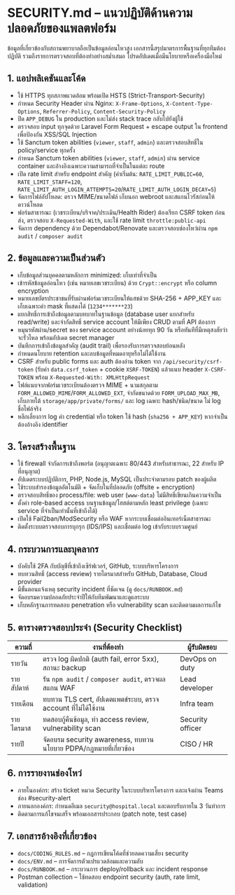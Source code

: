 ﻿# SECURITY.md – แนวปฏิบัติด้านความปลอดภัยของแพลตฟอร์ม

ข้อมูลที่เกี่ยวข้องกับสถานพยาบาลถือเป็นข้อมูลอ่อนไหวสูง เอกสารนี้สรุปมาตรการพื้นฐานที่ทุกทีมต้องปฏิบัติ รวมถึงรายการตรวจสอบที่ต้องทำอย่างสม่ำเสมอ โปรดอัปเดตเมื่อมีนโยบายหรือเครื่องมือใหม่

## 1. แอปพลิเคชันและโค้ด
- ใช้ HTTPS ทุกสภาพแวดล้อม พร้อมเปิด HSTS (Strict-Transport-Security)
- กำหนด Security Header ผ่าน Nginx: `X-Frame-Options`, `X-Content-Type-Options`, `Referrer-Policy`, `Content-Security-Policy`
- ปิด `APP_DEBUG` ใน production และไม่ส่ง stack trace กลับไปยังผู้ใช้
- ตรวจสอบ input ทุกจุดด้วย Laravel Form Request + escape output ใน frontend เพื่อป้องกัน XSS/SQL Injection
- ใช้ Sanctum token abilities (`viewer`, `staff`, `admin`) และตรวจสอบสิทธิ์ใน policy/service ทุกครั้ง
- กำหนด Sanctum token abilities (`viewer`, `staff`, `admin`) ผ่าน service container และอ้างอิงเฉพาะความสามารถที่จำเป็นในแต่ละ route
- เปิด rate limit สำหรับ endpoint สำคัญ (ค่าเริ่มต้น: `RATE_LIMIT_PUBLIC=60`, `RATE_LIMIT_STAFF=120`, `RATE_LIMIT_AUTH_LOGIN_ATTEMPTS=20`/`RATE_LIMIT_AUTH_LOGIN_DECAY=5`)
- จัดการไฟล์อัปโหลด: ตรวจ MIME/ขนาดไฟล์ เก็บนอก webroot และสแกนไวรัสก่อนให้ดาวน์โหลด
- ฟอร์มสาธารณะ (เวชระเบียน/บริจาค/ประเมิน/Health Rider) ต้องเรียก CSRF token ก่อนส่ง, ตรวจสอบ `X-Requested-With`, และใช้ rate limit `throttle:public-api`
- จัดการ dependency ด้วย Dependabot/Renovate และตรวจสอบช่องโหว่ผ่าน `npm audit` / `composer audit`

## 2. ข้อมูลและความเป็นส่วนตัว
- เก็บข้อมูลส่วนบุคคลตามหลักการ minimized: เก็บเท่าที่จำเป็น
- เข้ารหัสข้อมูลอ่อนไหว (เช่น หมายเลขเวชระเบียน) ด้วย `Crypt::encrypt` หรือ column encryption
- หมายเลขบัตรประชาชนที่รับผ่านฟอร์มเวชระเบียนให้แฮชด้วย SHA-256 + APP_KEY และเก็บเฉพาะค่า mask ที่แสดงได้ (`1234*******23`)
- แยกสิทธิ์การเข้าถึงข้อมูลตามบทบาทในฐานข้อมูล (database user แยกสำหรับ read/write) และจำกัดสิทธิ์ service account ให้มีเพียง CRUD ตามที่ API ต้องการ
- หมุนรหัสผ่าน/secret ของ service account อย่างน้อยทุก 90 วัน หรือทันทีที่มีเหตุสงสัยว่าจะรั่วไหล พร้อมอัปเดต secret manager
- บันทึกการเข้าถึงข้อมูลสำคัญ (audit trail) เพื่อรองรับการตรวจสอบย้อนหลัง
- กำหนดนโยบาย retention และลบข้อมูลที่หมดอายุหรือไม่ได้ใช้งาน
- CSRF สำหรับ public forms และ auth ต้องอ่าน token จาก `/api/security/csrf-token` (รับค่า `data.csrf_token` + cookie `XSRF-TOKEN`) แล้วแนบ header `X-CSRF-TOKEN` พร้อม `X-Requested-With: XMLHttpRequest`
- ไฟล์แนบจากฟอร์มเวชระเบียนต้องตรวจ MIME + นามสกุลตาม `FORM_ALLOWED_MIME`/`FORM_ALLOWED_EXT`, จำกัดขนาดด้วย `FORM_UPLOAD_MAX_MB`, เก็บภายใต้ `storage/app/private/forms/` และ log เฉพาะ hash/ชนิด/ขนาด ไม่ log ชื่อไฟล์จริง
- หลีกเลี่ยงการ log ค่า credential หรือ token ใช้ hash (`sha256 + APP_KEY`) หากจำเป็นต้องอ้างอิง identifier

## 3. โครงสร้างพื้นฐาน
- ใช้ firewall จำกัดการเข้าถึงพอร์ต (อนุญาตเฉพาะ 80/443 สำหรับสาธารณะ, 22 สำหรับ IP ที่อนุญาต)
- อัปเดตระบบปฏิบัติการ, PHP, Node.js, MySQL เป็นประจำตามรอบ patch ของผู้ผลิต
- ใช้ระบบสำรองข้อมูลอัตโนมัติ + จัดเก็บในที่ปลอดภัย (offsite + encryption)
- ตรวจสอบสิทธิ์ของ process/file: web user (`www-data`) ไม่มีสิทธิ์เขียนเกินความจำเป็น
- ตั้งค่า role-based access บนฐานข้อมูล/โฮสต์ตามหลัก least privilege (เฉพาะ service ที่จำเป็นเท่านั้นที่เข้าถึงได้)
- เปิดใช้ Fail2ban/ModSecurity หรือ WAF หากระบบเชื่อมต่ออินเทอร์เน็ตสาธารณะ
- ติดตั้งระบบตรวจสอบการบุกรุก (IDS/IPS) และเชื่อมต่อ log เข้ากับระบบรวมศูนย์

## 4. กระบวนการและบุคลากร
- บังคับใช้ 2FA กับบัญชีที่เข้าถึงเซิร์ฟเวอร์, GitHub, ระบบบริหารโครงการ
- ทบทวนสิทธิ์ (access review) รายไตรมาสสำหรับ GitHub, Database, Cloud provider
- มีขั้นตอนแจ้งเหตุ security incident ที่ชัดเจน (ดู `docs/RUNBOOK.md`)
- จัดอบรมความปลอดภัยประจำปีให้กับทีมพัฒนาและดูแลระบบ
- เก็บหลักฐานการทดสอบ penetration หรือ vulnerability scan และติดตามผลการแก้ไข

## 5. ตารางตรวจสอบประจำ (Security Checklist)
| ความถี่ | งานที่ต้องทำ | ผู้รับผิดชอบ |
| --- | --- | --- |
| รายวัน | ตรวจ log ผิดปกติ (auth fail, error 5xx), สถานะ backup | DevOps on duty |
| รายสัปดาห์ | รัน `npm audit` / `composer audit`, ตรวจผลสแกน WAF | Lead developer |
| รายเดือน | ทบทวน TLS cert, อัปเดตแพตช์ระบบ, ตรวจ account ที่ไม่ได้ใช้งาน | Infra team |
| รายไตรมาส | ทดสอบกู้คืนข้อมูล, ทำ access review, vulnerability scan | Security officer |
| รายปี | จัดอบรม security awareness, ทบทวนนโยบาย PDPA/กฎหมายที่เกี่ยวข้อง | CISO / HR |

## 6. การรายงานช่องโหว่
- ภายในองค์กร: สร้าง ticket หมวด Security ในระบบบริหารโครงการ และแจ้งผ่าน Teams ช่อง #security-alert
- ภายนอกองค์กร: กำหนดอีเมล `security@hospital.local` และตอบรับภายใน 3 วันทำการ
- ติดตามการแก้ไขจนเสร็จ พร้อมเอกสารประกอบ (patch note, test case)

## 7. เอกสารอ้างอิงที่เกี่ยวข้อง
- `docs/CODING_RULES.md` – กฎการเขียนโค้ดที่ช่วยลดความเสี่ยง security
- `docs/ENV.md` – การจัดการตัวแปรแวดล้อมและความลับ
- `docs/RUNBOOK.md` – กระบวนการ deploy/rollback และ incident response
- Postman collection – ใช้ทดสอบ endpoint security (auth, rate limit, validation)
